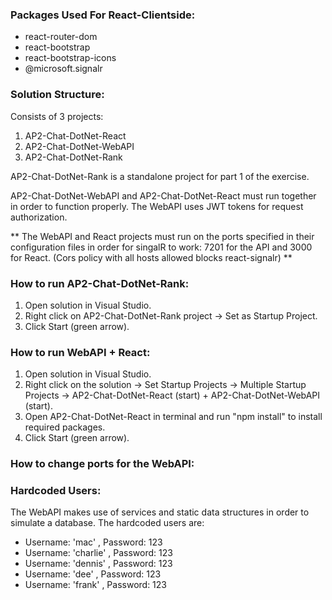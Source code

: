 ### Packages Used For React-Clientside:

- react-router-dom
- react-bootstrap
- react-bootstrap-icons
- @microsoft.signalr

### Solution Structure:

Consists of 3 projects:
1) AP2-Chat-DotNet-React
2) AP2-Chat-DotNet-WebAPI
3) AP2-Chat-DotNet-Rank

AP2-Chat-DotNet-Rank is a standalone project for part 1 of the exercise.

AP2-Chat-DotNet-WebAPI and AP2-Chat-DotNet-React must run together in order to function properly.
The WebAPI uses JWT tokens for request authorization.

** The WebAPI and React projects must run on the ports specified in their configuration files in order for singalR to work:
  7201 for the API and 3000 for React. (Cors policy with all hosts allowed blocks react-signalr) **

### How to run AP2-Chat-DotNet-Rank:
1) Open solution in Visual Studio.
2) Right click on AP2-Chat-DotNet-Rank project -> Set as Startup Project.
3) Click Start (green arrow).

### How to run WebAPI + React:
1) Open solution in Visual Studio.
2) Right click on the solution -> Set Startup Projects -> Multiple Startup Projects -> AP2-Chat-DotNet-React (start) + AP2-Chat-DotNet-WebAPI (start).
3) Open AP2-Chat-DotNet-React in terminal and run "npm install" to install required packages.
4) Click Start (green arrow).

### How to change ports for the WebAPI:

### Hardcoded Users:
The WebAPI makes use of services and static data structures in order to simulate a database.
The hardcoded users are:
- Username: 'mac' , Password: 123
- Username: 'charlie' , Password: 123
- Username: 'dennis' , Password: 123
- Username: 'dee' , Password: 123
- Username: 'frank' , Password: 123

